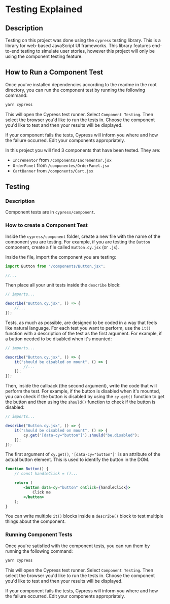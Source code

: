 # Testing Explained

## Description

Testing on this project was done using the `cypress` testing library. This is a library for web-based JavaScript UI frameworks. This library features end-to-end testing to simulate user stories, however this project will only be using the component testing feature.

## How to Run a Component Test

Once you've installed dependencies according to the readme in the root directory, you can run the component test by running the following command:

```bash
yarn cypress
```

This will open the Cypress test runner. Select `Component Testing`. Then select the browser you'd like to run the tests in. Choose the component you'd like to test and then your results will be displayed.

If your component fails the tests, Cypress will inform you where and how the failure occurred. Edit your components appropriately.

In this project you will find 3 components that have been tested. They are:

-   `Incrementor` from `/components/Incrementor.jsx`
-   `OrderPanel` from `/componentes/OrderPanel.jsx`
-   `CartBanner` from `/components/Cart.jsx`

## Testing

### Description

Component tests are in `cypress/component`.

### How to create a Component Test

Inside the `cypress/component` folder, create a new file with the name of the component you are testing. For example, if you are testing the `Button` component, create a file called `Button.cy.jsx` (or `.js`).

Inside the file, import the component you are testing:

```jsx
import Button from "/components/Button.jsx";

//...
```

Then place all your unit tests inside the `describe` block:

```jsx
// imports...

describe("Button.cy.jsx", () => {
    //...
});
```

Tests, as much as possible, are designed to be coded in a way that feels like natural language. For each test you want to perform, use the `it()` function with a description of the test as the first argument. For example, if a button needed to be disabled when it's mounted:

```jsx
// imports...

describe("Button.cy.jsx", () => {
    it("should be disabled on mount", () => {
        //...
    });
});
```

Then, inside the callback (the second argument), write the code that will perform the test. For example, if the button is disabled when it's mounted, you can check if the button is disabled by using the `cy.get()` function to get the button and then using the `should()` function to check if the button is disabled:

```jsx
// imports...

describe("Button.cy.jsx", () => {
    it("should be disabled on mount", () => {
        cy.get('[data-cy="button"]').should("be.disabled");
    });
});
```

The first argument of `cy.get()`, `'[data-cy="button"]'` is an attribute of the actual button element. This is used to identify the button in the DOM.

```jsx
function Button() {
    // const handleClick = ()...

    return (
        <button data-cy="button" onClick={handleClick}>
            Click me
        </button>
    );
}
```

You can write multiple `it()` blocks inside a `describe()` block to test multiple things about the component.

### Running Component Tests

Once you're satisfied with the component tests, you can run them by running the following command:

```bash
yarn cypress
```

This will open the Cypress test runner. Select `Component Testing`. Then select the browser you'd like to run the tests in. Choose the component you'd like to test and then your results will be displayed.

If your component fails the tests, Cypress will inform you where and how the failure occurred. Edit your components appropriately.
